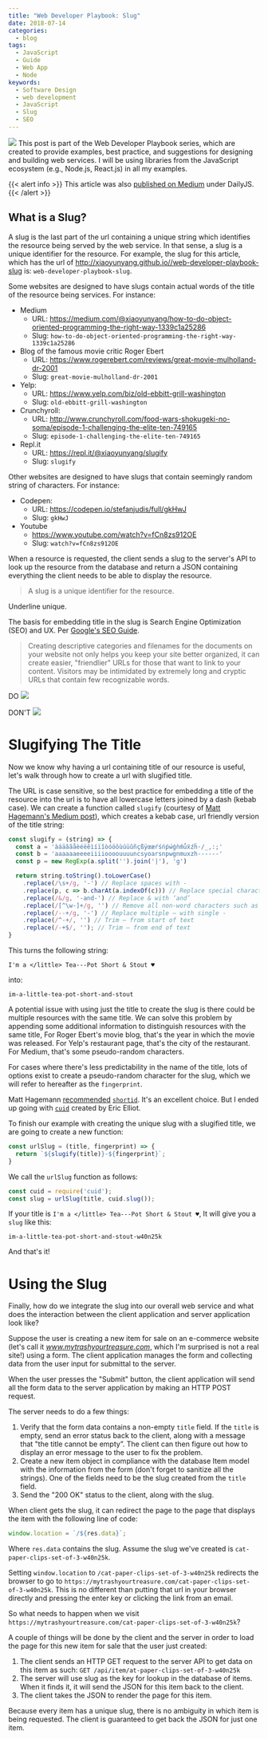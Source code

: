```yaml
---
title: "Web Developer Playbook: Slug"
date: 2018-07-14
categories:
  - blog
tags:
  - JavaScript
  - Guide
  - Web App
  - Node
keywords:
  - Software Design
  - web development
  - JavaScript
  - Slug
  - SEO
---
```

![](/post/images/webdev-manual-cover.png)
This post is part of the Web Developer Playbook series, which are created to provide examples, best practice, and suggestions for designing and building web services. I will be using libraries from the JavaScript ecosystem (e.g., Node.js, React.js) in all my examples.


<!--more-->
{{< alert info >}} This article was also [published on Medium](https://medium.com/dailyjs/web-developer-playbook-slug-a6dcbe06c284) under DailyJS. {{< /alert >}}

## What is a Slug?

A slug is the last part of the url containing a unique string which identifies the resource being served by the web service. In that sense, a slug is a unique identifier for the resource. For example, the slug for this article, which has the url of http://xiaoyunyang.github.io//web-developer-playbook-slug is: `web-developer-playbook-slug`.

Some websites are designed to have slugs contain actual words of the title of the resource being services. For instance:

* Medium
  * URL:  https://medium.com/@xiaoyunyang/how-to-do-object-oriented-programming-the-right-way-1339c1a25286
  * Slug: `how-to-do-object-oriented-programming-the-right-way-1339c1a25286`
* Blog of the famous movie critic Roger Ebert
  * URL: https://www.rogerebert.com/reviews/great-movie-mulholland-dr-2001
  * Slug: `great-movie-mulholland-dr-2001`
* Yelp:
  * URL: https://www.yelp.com/biz/old-ebbitt-grill-washington
  * Slug: `old-ebbitt-grill-washington`
* Crunchyroll:
  * URL: http://www.crunchyroll.com/food-wars-shokugeki-no-soma/episode-1-challenging-the-elite-ten-749165
  * Slug: `episode-1-challenging-the-elite-ten-749165`
* Repl.it
  * URL: https://repl.it/@xiaoyunyang/slugify
  * Slug: `slugify`

Other websites are designed to have slugs that contain seemingly random string of characters. For instance:

* Codepen:
  * URL: https://codepen.io/stefanjudis/full/gkHwJ
  * Slug: `gkHwJ`
* Youtube
  * https://www.youtube.com/watch?v=fCn8zs912OE
  * Slug: `watch?v=fCn8zs912OE`

When a resource is requested, the client sends a slug to the server's API to look up the resource from the database and return a JSON containing everything the client needs to be able to display the resource.

> A slug is a unique identifier for the resource.

Underline unique.

The basis for embedding title in the slug is Search Engine Optimization (SEO) and UX. Per [Google's SEO Guide](https://support.google.com/webmasters/answer/7451184?hl=en).

> Creating descriptive categories and filenames for the documents on your website not only helps you keep your site better organized, it can create easier, "friendlier" URLs for those that want to link to your content. Visitors may be intimidated by extremely long and cryptic URLs that contain few recognizable words.

DO
![](/post/images/webdev-manual-url-good.png)

DON'T
![](/post/images/webdev-manual-url-bad.png)

# Slugifying The Title

Now we know why having a url containing title of our resource is useful, let's walk through how to create a url with slugified title.

The URL is case sensitive, so the best practice for embedding a title of the resource into the url is to have all lowercase letters joined by a dash (kebab case). We can create a function called `slugify` (courtesy of [Matt Hagemann's Medium post](https://medium.com/gatemill/the-ultimate-way-to-slugify-a-url-string-in-javascript-b8e4a0d849e1)), which creates a kebab case, url friendly version of the title string:

```javascript
const slugify = (string) => {
  const a = 'àáäâãåèéëêìíïîòóöôùúüûñçßÿœæŕśńṕẃǵǹḿǘẍźḧ·/_,:;'
  const b = 'aaaaaaeeeeiiiioooouuuuncsyoarsnpwgnmuxzh------'
  const p = new RegExp(a.split('').join('|'), 'g')

  return string.toString().toLowerCase()
    .replace(/\s+/g, '-') // Replace spaces with -
    .replace(p, c => b.charAt(a.indexOf(c))) // Replace special characters in a with b
    .replace(/&/g, '-and-') // Replace & with ‘and’
    .replace(/[^\w-]+/g, '') // Remove all non-word characters such as spaces or tabs
    .replace(/--+/g, '-') // Replace multiple — with single -
    .replace(/^-+/, '') // Trim — from start of text
    .replace(/-+$/, ''); // Trim — from end of text
}
```

This turns the following string:

`I'm a </little> Tea---Pot Short & Stout ♥`

into:

`im-a-little-tea-pot-short-and-stout`


A potential issue with using just the title to create the slug is there could be multiple resources with the same title. We can solve this problem by appending some additional information to distinguish resources with the same title, For Roger Ebert's movie blog, that's the year in which the movie was released. For Yelp's restaurant page, that's the city of the restaurant. For Medium, that's some pseudo-random characters.

For cases where there's less predictability in the name of the title, lots of options exist to create a pseudo-random character for the slug, which we will refer to hereafter as the `fingerprint`.

Matt Hagemann [recommended](https://medium.com/@matthagemann/very-welcome-and-great-question-6945bebfe233) [`shortid`](https://github.com/dylang/shortid). It's an excellent choice. But I ended up going with [`cuid`](https://github.com/ericelliott/cuid) created by Eric Elliot.

To finish our example with creating the unique slug with a slugified title, we are going to create a new function:

```javascript
const urlSlug = (title, fingerprint) => {
  return `${slugify(title)}-${fingerprint}`;
}
```

We call the `urlSlug` function as follows:

```javascript
const cuid = require('cuid');
const slug = urlSlug(title, cuid.slug());
```

If your title is `I'm a </little> Tea---Pot Short & Stout ♥`, It will give you a `slug` like this:

`im-a-little-tea-pot-short-and-stout-w40n25k`

And that's it!

# Using the Slug

Finally, how do we integrate the slug into our overall web service and what does the interaction between the client application and server application look like?

Suppose the user is creating a new item for sale on an e-commerce website (let's call it *www.mytrashyourtreasure.com*, which I'm surprised is not a real site!) using a form. The client application manages the form and collecting data from the user input for submittal to the server.

When the user presses the "Submit" button, the client application will send all the form data to the server application by making an HTTP POST request.

The server needs to do a few things:

1. Verify that the form data contains a non-empty `title` field. If the `title` is empty, send an error status back to the client, along with a message that "the title cannot be empty”. The client can then figure out how to display an error message to the user to fix the problem.
2. Create a new item object in compliance with the database Item model with the information from the form (don't forget to sanitize all the strings). One of the fields need to be the slug created from the `title` field.
3. Send the "200 OK" status to the client, along with the slug.

When client gets the slug, it can redirect the page to the page that displays the item with the following line of code:

```javascript
window.location = `/${res.data}`;
```

Where `res.data` contains the slug. Assume the slug we've created is `cat-paper-clips-set-of-3-w40n25k`.

Setting `window.location` to `/cat-paper-clips-set-of-3-w40n25k` redirects the browser to go to  `https://mytrashyourtreasure.com/cat-paper-clips-set-of-3-w40n25k`. This is no different than putting that url in your browser directly and pressing the enter key or clicking the link from an email.

So what needs to happen when we visit `https://mytrashyourtreasure.com/cat-paper-clips-set-of-3-w40n25k`?

A couple of things will be done by the client and the server in order to load the page for this new item for sale that the user just created:

1. The client sends an HTTP GET request to the server API to get data on this item as such: `GET /api/item/at-paper-clips-set-of-3-w40n25k`
2. The server will use slug as the key for lookup in the database of items. When it finds it, it will send the JSON for this item back to the client.
3. The client takes the JSON to render the page for this item.

Because every item has a unique slug, there is no ambiguity in which item is being requested. The client is guaranteed to get back the JSON for just one item.
